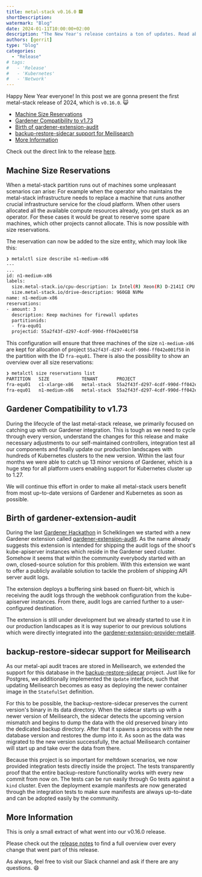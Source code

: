 ```yaml
---
title: metal-stack v0.16.0 🎆
shortDescription:
watermark: "Blog"
date: 2024-01-11T10:00:00+02:00
description: "The New Year's release contains a ton of updates. Read about it in this blog article."
authors: [gerrit]
type: "blog"
categories:
  - "Release"
# tags:
#   - 'Release'
#   - 'Kubernetes'
#   - 'Network'
---
```


Happy New Year everyone! In this post we are gonna present the first metal-stack release of 2024, which is `v0.16.0`. 😺

<!-- truncate -->

- [Machine Size Reservations](#machine-size-reservations)
- [Gardener Compatibility to v1.73](#gardener-compatibility-to-v173)
- [Birth of gardener-extension-audit](#birth-of-gardener-extension-audit)
- [backup-restore-sidecar support for Meilisearch](#backup-restore-sidecar-support-for-meilisearch)
- [More Information](#more-information)

Check out the direct link to the release [here](https://github.com/metal-stack/releases/releases/tag/v0.16.0).

## Machine Size Reservations

When a metal-stack partition runs out of machines some unpleasant scenarios can arise: For example when the operator who maintains the metal-stack infrastructure needs to replace a machine that runs another crucial infrastructure service for the cloud platform. When other users allocated all the available compute resources already, you get stuck as an operator. For these cases it would be great to reserve some spare machines, which other projects cannot allocate. This is now possible with size reservations.

The reservation can now be added to the size entity, which may look like this:

```bash
❯ metalctl size describe n1-medium-x86
---
...
id: n1-medium-x86
labels:
  size.metal-stack.io/cpu-description: 1x Intel(R) Xeon(R) D-2141I CPU @ 2.20GHz
  size.metal-stack.io/drive-description: 960GB NVMe
name: n1-medium-x86
reservations:
- amount: 3
  description: Keep machines for firewall updates
  partitionids:
  - fra-equ01
  projectid: 55a2f43f-d297-4cdf-990d-ff042e001f58
```

This configuration will ensure that three machines of the size `n1-medium-x86` are kept for allocation of project `55a2f43f-d297-4cdf-990d-ff042e001f58` in the partition with the ID `fra-equ01`. There is also the possibility to show an overview over all size reservations:

```bash
❯ metalctl size reservations list
PARTITION   SIZE            TENANT       PROJECT                                PROJECT NAME             USED/AMOUNT   PROJECT ALLOCATIONS
fra-equ01   c1-xlarge-x86   metal-stack  55a2f43f-d297-4cdf-990d-ff042e001f58   gardener-seeds-workers   4/8           4
fra-equ01   n1-medium-x86   metal-stack  55a2f43f-d297-4cdf-990d-ff042e001f58   seed-firewalls           1/2           1
```

## Gardener Compatibility to v1.73

During the lifecycle of the last metal-stack release, we primarily focused on catching up with our Gardener integration. This is tough as we need to cycle through every version, understand the changes for this release and make necessary adjustments to our self-maintained controllers, integration test all our components and finally update our production landscapes with hundreds of Kubernetes clusters to the new version. Within the last four months we were able to catch up 13 minor versions of Gardener, which is a huge step for all platform users enabling support for Kubernetes cluster up to 1.27.

We will continue this effort in order to make all metal-stack users benefit from most up-to-date versions of Gardener and Kubernetes as soon as possible.

## Birth of gardener-extension-audit

During the last [Gardener Hackathon](https://metal-stack.io/blog/2023/11/hack-the-garden/) in Schelklingen we started with a new Gardener extension called [gardener-extension-audit](https://github.com/metal-stack/gardener-extension-audit). As the name already suggests this extension is intended for shipping the audit logs of the shoot's kube-apiserver instances which reside in the Gardener seed cluster. Somehow it seems that within the community everybody started with an own, closed-source solution for this problem. With this extension we want to offer a publicly available solution to tackle the problem of shipping API server audit logs.

The extension deploys a buffering sink based on fluent-bit, which is receiving the audit logs through the webhook configuration from the kube-apiserver instances. From there, audit logs are carried further to a user-configured destination.

The extension is still under development but we already started to use it in our production landscapes as it is way superior to our previous solutions which were directly integrated into the [gardener-extension-provider-metal#](https://github.com/metal-stack/gardener-extension-provider-metal).

## backup-restore-sidecar support for Meilisearch

As our metal-api audit traces are stored in Meilisearch, we extended the support for this database in the [backup-restore-sidecar](https://github.com/metal-stack/backup-restore-sidecar) project. Just like for Postgres, we additionally implemented the `Update` interface, such that updating Meilisearch becomes as easy as deploying the newer container image in the `StatefulSet` definition.

For this to be possible, the backup-restore-sidecar preserves the current version's binary in its data directory. When the sidecar starts up with a newer version of Meilisearch, the sidecar detects the upcoming version mismatch and begins to dump the data with the old preserved binary into the dedicated backup directory. After that it spawns a process with the new database version and restores the dump into it. As soon as the data was migrated to the new version successfully, the actual Meilisearch container will start up and take over the data from there.

Because this project is so important for meltdown scenarios, we now provided integration tests directly inside the project. The tests transparently proof that the entire backup-restore functionality works with every new commit from now on. The tests can be run easily through Go tests against a `kind` cluster. Even the deployment example manifests are now generated through the integration tests to make sure manifests are always up-to-date and can be adopted easily by the community.

## More Information

This is only a small extract of what went into our v0.16.0 release.

Please check out the [release notes](https://github.com/metal-stack/releases/releases/tag/v0.16.0) to find a full overview over every change that went part of this release.

As always, feel free to visit our Slack channel and ask if there are any questions. 😄
